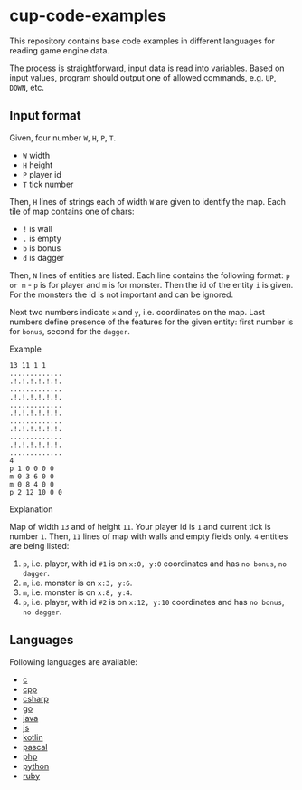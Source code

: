 # cup-code-examples

This repository contains base code examples in different languages for reading game engine data.

The process is straightforward, input data is read into variables. Based on input values, program
should output one of allowed commands, e.g. `UP`, `DOWN`, etc.

## Input format

Given, four number `W`, `H`, `P`, `T`.

- `W` width
- `H` height
- `P` player id
- `T` tick number

Then, `H` lines of strings each of width `W` are given to identify the map.
Each tile of map contains one of chars:

- `!` is wall
- `.` is empty
- `b` is bonus
- `d` is dagger

Then, `N` lines of entities are listed. Each line contains the following format:
`p or m` - `p` is for player and `m` is for monster. Then the id of the entity `i` is given.
For the monsters the id is not important and can be ignored.

Next two numbers indicate `x` and `y`, i.e. coordinates on the map. Last numbers define
presence of the features for the given entity: first number is for `bonus`, second for the `dagger`.

Example

```
13 11 1 1
.............
.!.!.!.!.!.!.
.............
.!.!.!.!.!.!.
.............
.!.!.!.!.!.!.
.............
.!.!.!.!.!.!.
.............
.!.!.!.!.!.!.
.............
4
p 1 0 0 0 0
m 0 3 6 0 0
m 0 8 4 0 0
p 2 12 10 0 0
```

Explanation

Map of width `13` and of height `11`. Your player id is `1` and current tick is number `1`.
Then, `11` lines of map with walls and empty fields only.
`4` entities are being listed:

1. `p`, i.e. player, with id `#1` is on `x:0, y:0` coordinates and has `no bonus`, `no dagger`.
2. `m`, i.e. monster is on `x:3, y:6`.
3. `m`, i.e. monster is on `x:8, y:4`.
4. `p`, i.e. player, with id `#2` is on `x:12, y:10` coordinates and has `no bonus`, `no dagger`.

## Languages

Following languages are available:

- [c](./c)
- [cpp](./cpp)
- [csharp](./csharp)
- [go](./go)
- [java](./java)
- [js](./js)
- [kotlin](./kotlin)
- [pascal](./pascal)
- [php](./php)
- [python](./python)
- [ruby](./ruby)
